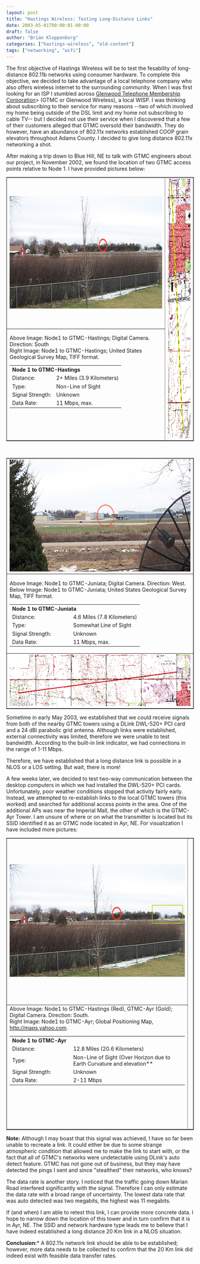 ```yaml
---
layout: post
title: "Hastings Wireless: Testing Long-Distance Links"
date: 2003-05-01T00:00:01-00:00
draft: false
author: "Brian Kloppenborg"
categories: ["hastings-wireless", "old-content"]
tags: ["networking", "wifi"]
---
```


The first objective of Hastings Wireless will be to test the fesability of
long-distance 802.11b networks using consumer hardware. To complete this
objective, we decided to take advantage of a local telephone company who also
offers wireless internet to the surrounding community. When I was first looking
for an ISP I stumbled across 
[Glenwood Telephone Membership Corporation](http://www.gtmc.net)> (GTMC or 
Glenwood Wireless), a local WISP. I was thinking about subscribing to their
service for many reasons --two of which involved my home being outside of the
DSL limit and my home not subscribing to cable TV-- but I decided not use their
service when I discovered that a few of their customers alleged that GTMC
oversold their bandwidth. They do however, have an abundance of 802.11x networks
established COOP grain elevators throughout Adams County. I decided to give long
distance 802.11x networking a shot.

After making a trip down to Blue Hill, NE to talk with GTMC engineers about our
project, in November 2002, we found the location of two GTMC access points
relative to Node 1. I have provided pictures below:

<table border="1" cellpadding="0" cellspacing="0" width="100%">
  <tr>
    <td>
      <img 
        height="301" src="/images/hastings-wireless/pictures/node1_to_GTMC-Hast.jpg" 
        width="654"/>
    </td>
    <td rowspan="2" valign="top">
      <img 
        height="695" src="/images/hastings-wireless/maps/node1_to_GTMC-Hast.gif" 
        width="121"/>
    </td>
  </tr>
  <tr>
    <td valign="top">
       <p>Above Image: Node1 to GTMC-Hastings; 
       Digital Camera. Direction: South<br/>
       Right Image: Node1 to GTMC-Hastings; United States Geological Survey Map, 
       TIFF format.</p>
       <table border="0" cellpadding="0" cellspacing="0" width="100%">
          <tr>
             <td colspan="2"><strong>Node 1 to GTMC-Hastings</strong></td>
          </tr>
          <tr>
             <td>Distance:</td>
             <td>2+ Miles (3.9 Kilometers)</td>
          </tr>
          <tr>
             <td>Type:</td>
             <td>Non-Line of Sight</td>
          </tr>
          <tr>
             <td>Signal Strength:</td>
             <td>Unknown</td>
          </tr>
          <tr>
             <td>Data Rate:</td>
             <td>11 Mbps, max.</td>
          </tr>
       </table>
    </td>
  </tr>
</table>

&nbsp;

<table border="1" width="100%">
  <tr>
    <td>
      <img height="300" 
        src="/images/hastings-wireless/pictures/node1_to_GTMC-Juni.jpg" 
        width="653"/>
    </td>
  </tr>
  <tr>
    <td>
       <p>Above Image: Node1 to GTMC-Juniata; Digital 
       Camera. Direction: West.<br/>
       Below Image: Node1 to GTMC-Juniata; United States Geological Survey Map, 
       TIFF format.</p>
        <table border="0" cellpadding="0" cellspacing="0" width="100%">
          <tr>
            <td colspan="2"><strong>Node 1 to GTMC-Juniata</strong></td>
          </tr>
          <tr>
            <td width="150">Distance:</td>
            <td>4.6 Miles (7.8 Kilometers)</td>
          </tr>
          <tr>
            <td>Type:</td>
            <td>Somewhat Line of Sight</td>
          </tr>
          <tr>
            <td>Signal Strength:</td>
            <td>Unknown</td>
          </tr>
          <tr>
            <td>Data Rate:</td>
            <td>11 Mbps, max.</td>
          </tr>
        </table>
    </td>
  </tr>
  <tr>
      <td colspan="2">
      <img height="138" 
        src="/images/hastings-wireless/maps/node1_to_GTMC-Juni.gif" 
        width="781"/>
      </td>
  </tr>
</table>

Sometime in early May 2003, we established that we could receive signals from both
of the nearby GTMC towers using a DLink DWL-520+ PCI card and a 24 dBi parabolic
grid antenna. Although links were established, external connectivity was limited,
therefore we were unable to test bandwidth. According to the built-in link indicator,
we had connections in the range of 1-11 Mbps.

Therefore, we have established that a long distance link is possible in a NLOS
or a LOS setting. But wait, there is more!

A few weeks later, we decided to test two-way communication between the desktop
computers in which we had installed the DWL-520+ PCI cards. Unfortunately, poor
weather conditions stopped that activity fairly early. Instead, we attempted to
re-establish links to the local GTMC towers (this worked) and searched for
additional access points in the area. One of the additional APs was near the
Imperial Mall, the other of which is the GTMC-Ayr Tower. I am unsure of where or
on what the transmitter is located but its SSID identified it as an GTMC node
located in Ayr, NE. For visualization I have included more pictures:

<table border="1" cellpadding="0" cellspacing="0" width="100%">
  <tr>
    <td heigh="301" width="654">
      <img src="/images/hastings-wireless/pictures/node1_to_GTMC-Ayr.jpg" 
      height="301" width="654"/>
    </td>
    <td rowspan="2" valign="top">
      <img src="/images/hastings-wireless/maps/node1_to_GTMC-Ayr.gif" 
      height="770" width="170"/>
    </td>
  </tr>
  <tr>
    <td valign="top">
      Above Image: Node1 to GTMC-Hastings 
      (Red), GTMC-Ayr (Gold); Digital Camera. Direction: South.<br/>
      Right Image: Node1 to GTMC-Ayr; Global Positioning Map, <a href="http://maps.yahoo.com">http://maps.yahoo.com</a>.
      <table border="0" cellpadding="0" cellspacing="0" width="100%">
        <tr>
          <td colspan="2"><strong>Node 1 to GTMC-Ayr</strong></td>
        </tr>
        <tr>
          <td width="150">Distance:</td>
          <td>12.8 Miles (20.6 Kilometers)</td>
        </tr>
        <tr>
          <td>Type:</td>
          <td>Non-Line of Sight (Over Horizon due 
            to Earth Curvature and elevation**
          </td>
        </tr>
        <tr>
          <td>Signal Strength:</td>
          <td>Unknown</td>
        </tr>
        <tr>
          <td>Data Rate:</td>
          <td>2-11 Mbps</td>
        </tr>
      </table>
    </td>
  </tr>
</table>

**Note:** Although I may boast that this signal was achieved, I have so far been
unable to recreate a link. It could either be due to some strange atmospheric
condition that allowed me to make the link to start with, or the fact that all
of GTMC's networks were undetectable using DLink's auto detect feature. GTMC has
not gone out of business, but they may have detected the pings I sent and since
"stealthed" their networks, who knows?

The data rate is another story. I noticed that the traffic going down Marian
Road interfered significantly with the signal. Therefore I can only estimate the
data rate with a broad range of uncertainty. The lowest data rate that was auto
detected was two megabits, the highest was 11 megabits.

If (and when) I am able to retest this link, I can provide more concrete data. I
hope to narrow down the location of this tower and in turn confirm that it is in
Ayr, NE. The SSID and network hardware type leads me to believe that I have
indeed established a long distance 20 Km link in a NLOS situation.

**Conclusion:*** A 802.11x network link should be able to be established;
however, more data needs to be collected to confirm that the 20 Km link did
indeed exist with feasible data transfer rates.
